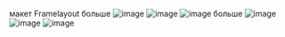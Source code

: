 макет Framelayout
больше ![image](https://user-images.githubusercontent.com/97598502/195803659-29860bbd-9a6a-48ca-97bb-b5c120343ebb.png)
![image](https://user-images.githubusercontent.com/97598502/195803917-d46b2b9f-4efe-47c6-ae8e-50e5186186d3.png)
![image](https://user-images.githubusercontent.com/97598502/195803960-64f4bf2a-6b06-46a7-8cb0-36e96820b8d6.png)
больше ![image](https://user-images.githubusercontent.com/97598502/195803659-29860bbd-9a6a-48ca-97bb-b5c120343ebb.png)
![image](https://user-images.githubusercontent.com/97598502/195803917-d46b2b9f-4efe-47c6-ae8e-50e5186186d3.png)
![image](https://user-images.githubusercontent.com/97598502/195803960-64f4bf2a-6b06-46a7-8cb0-36e96820b8d6.png)
